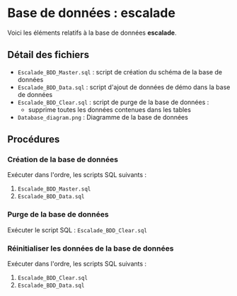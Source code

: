 # Base de données : escalade

Voici les éléments relatifs à la base de données **escalade**.



## Détail des fichiers

-   `Escalade_BDD_Master.sql` : script de création du schéma de la base de données
-   `Escalade_BDD_Data.sql` : script d'ajout de données de démo dans la base de données
-   `Escalade_BDD_Clear.sql` : script de purge de la base de données :
    -   supprime toutes les données contenues dans les tables
-   `Database_diagram.png` : Diagramme de la base de données




## Procédures


### Création de la base de données

Exécuter dans l'ordre, les scripts SQL suivants :
1.  `Escalade_BDD_Master.sql`
2.  `Escalade_BDD_Data.sql`


### Purge de la base de données

Exécuter le script SQL : `Escalade_BDD_Clear.sql`


### Réinitialiser les données de la base de données

Exécuter dans l'ordre, les scripts SQL suivants :
1.  `Escalade_BDD_Clear.sql`
2.  `Escalade_BDD_Data.sql`


